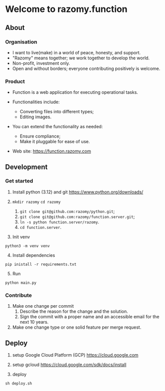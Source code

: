 # Welcome to razomy.function

## About

### Organisation

- I want to live(make) in a world of peace, honesty, and support.
- "Razomy" means together; we work together to develop the world.
- Non-profit, investment only.
- Open and without borders; everyone contributing positively is welcome.

### Product

- Function is a web application for executing operational tasks.

- Functionalities include:
    - Converting files into different types;
    - Editing images.

- You can extend the functionality as needed:
    - Ensure compliance;
    - Make it pluggable for ease of use.

- Web site: https://function.razomy.com

## Development

### Get started

1. Install python (3.12) and git
   https://www.python.org/downloads/

2. `mkdir razomy` `cd razomy`
    1. `git clone git@github.com:razomy/python.git`;
    2. `git clone git@github.com:razomy/function.server.git`;
    3. `ln -s python function.server/razomy`.
    4. `cd function.server`.

3. Init venv

```shell
python3 -m venv venv
```

4. Install dependencies

```shell
pip inistall -r requirements.txt
```

5. Run

```shell
python main.py
```

### Contribute

1. Make one change per commit
    1. Describe the reason for the change and the solution.
    2. Sign the commit with a proper name and an accessible email for the next 10 years.
2. Make one change type or one solid feature per merge request.

## Deploy

1. setup Google Cloud Platform (GCP)
   https://cloud.google.com

2. setup gcloud
   https://cloud.google.com/sdk/docs/install

3. deploy

```shell
sh deploy.sh
```
